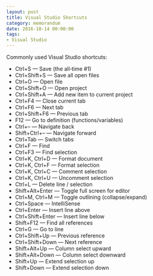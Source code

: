 ```yaml
---
layout: post
title: Visual Studio Shortcuts
category: memorandum
date: 2016-10-14 00:00:00
tags:
- Visual Studio
---
```


Commonly used Visual Studio shortcuts:

- Ctrl+S — Save (the all‑time #1)
- Ctrl+Shift+S — Save all open files
- Ctrl+O — Open file
- Ctrl+Shift+O — Open project
- Ctrl+Shift+A — Add new item to current project
- Ctrl+F4 — Close current tab
- Ctrl+F6 — Next tab
- Ctrl+Shift+F6 — Previous tab
- F12 — Go to definition (functions/variables)
- Ctrl+– — Navigate back
- Shift+Ctrl+– — Navigate forward
- Ctrl+Tab — Switch tabs
- Ctrl+F — Find
- Ctrl+F3 — Find selection
- Ctrl+K, Ctrl+D — Format document
- Ctrl+K, Ctrl+F — Format selection
- Ctrl+K, Ctrl+C — Comment selection
- Ctrl+K, Ctrl+U — Uncomment selection
- Ctrl+L — Delete line / selection
- Shift+Alt+Enter — Toggle full screen for editor
- Ctrl+M, Ctrl+M — Toggle outlining (collapse/expand)
- Ctrl+Space — IntelliSense
- Ctrl+Enter — Insert line above
- Ctrl+Shift+Enter — Insert line below
- Shift+F12 — Find all references
- Ctrl+G — Go to line
- Ctrl+Shift+Up — Previous reference
- Ctrl+Shift+Down — Next reference
- Shift+Alt+Up — Column select upward
- Shift+Alt+Down — Column select downward
- Shift+Up — Extend selection up
- Shift+Down — Extend selection down

